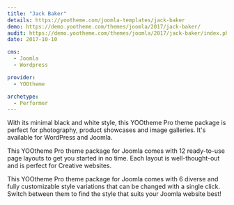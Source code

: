 ```yaml
---
title: "Jack Baker"
details: https://yootheme.com/joomla-templates/jack-baker
demo: https://demo.yootheme.com/themes/joomla/2017/jack-baker/
audit: https://demo.yootheme.com/themes/joomla/2017/jack-baker/index.php/journal
date: 2017-10-10

cms: 
  - Joomla
  - Wordpress

provider:
  - YOOtheme

archetype:
  - Performer
---
```


With its minimal black and white style, this YOOtheme Pro theme package is perfect for photography, product showcases and image galleries. It's available for WordPress and Joomla.

This YOOtheme Pro theme package for Joomla comes with 12 ready-to-use page layouts to get you started in no time. Each layout is well-thought-out and is perfect for Creative websites.

This YOOtheme Pro theme package for Joomla comes with 6 diverse and fully customizable style variations that can be changed with a single click. Switch between them to find the style that suits your Joomla website best!
